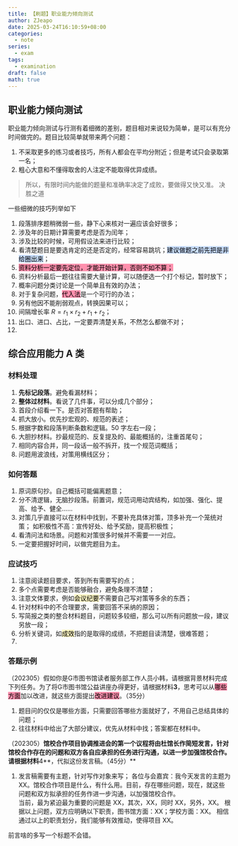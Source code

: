 ```yaml
---
title: 【刷题】职业能力倾向测试
author: ZJeapo
date: 2025-03-24T16:10:59+08:00
categories:
  - note
series:
  - exam
tags:
  - examination
draft: false
math: true
---
```


## 职业能力倾向测试

职业能力倾向测试与行测有着细微的差别，题目相对来说较为简单，是可以有充分时间做完的。题目比较简单就带来两个问题：

1. 不采取更多的练习或者技巧，所有人都会在平均分附近；但是考试只会录取第一名；
2. 粗心大意和不懂得取舍的人注定不能取得优异成绩。

> 所以，有限时间内能做的题量和准确率决定了成败，要做得又快又准。
> <span>决胜之道</span>

一些细微的技巧列举如下

1. 段落排序题稍微弱一些，静下心来核对一遍应该会好很多；
2. 涉及年的日期计算需要考虑是否为闰年；
3. 涉及比较的时候，可用假设法来进行比较；
4. 看清楚题目是要选肯定的还是否定的，经常容易跳坑；<mark style="background: #ADCCFFA6;">建议做题之前先把是非给圈出来</mark>；
5. <mark style="background: #FF5582A6;">资料分析一定要先定位，才能开始计算，否则不如不算；</mark>
6. 资料分析最后一题往往需要大量计算，可以随便选一个打个标记，暂时放下；
7. 概率问题分类讨论是一个简单且有效的办法；
8. 对于复杂问题，<mark style="background: #FF5582A6;">代入法</mark>是一个可行的办法；
9. 另有他因不能削弱观点，转换因果可以；
10. 间隔增长率 $R=r_1 \times r_2 + r_1+r_2$；
11. 出口、进口、占比，一定要弄清楚关系，不然怎么都做不对；
12.

## 综合应用能力 A 类

### 材料处理

1. **先标记段落**。避免看漏材料；
2. **整体过材料**。看说了几件事，可以分成几个部分；
3. 首段介绍看一下。是否对答题有帮助；
4. 抓大放小。优先抄宏观的、规范的表述；
5. 根据字数和段落判断条数和逻辑。50 字左右一段；
6. 大胆抄材料。抄最规范的、反复提及的、最能概括的，注重首尾句；
7. 相同内容合并，同一段话一般不拆开，找一个规范词概括；
8. 问题用波浪线，对策用横线区分；

### 如何答题

1. 原词原句抄。自己概括可能偏离题意；
2. 分不清逻辑，无脑抄段落。前置词，规范词用动宾结构，如加强、强化、提高、给予、健全……
3. 对策几乎直接可以在材料中找到，不要补充具体对策，顶多补充一个笼统对策；
 如积极性不高：宣传好处、给予奖励，提高积极性；
4. 看清问法和场景。问题和对策很多时候并不需要一一对应。
5. 一定要把握好时间，以做完题目为主。

### 应试技巧

1. 注意阅读题目要求，答到所有需要写的点；
2. 多个点需要考虑是否能够融合，避免条理不清楚；
3. 注意文体要求，例如<mark style="background: #FFF3A3A6;">会议纪要</mark>不需要自己写对策等多余的东西；
4. 针对材料中的不合理要求，需要回答不采纳的原因；
5. 写简报之类的整合材料题目，问题较多较细，那么可以所有问题放一段，建议另放一段；
6. 分析关键词，如<mark style="background: #FFF3A3A6;">成效</mark>指的是取得的成绩，不把题目读清楚，很难答题；
7.

### 答题示例

（202305）假如你是G市图书馆读者服务部工作人员小韩，请根据背景材料完成下列任务。为了将G市图书馆公益讲座办得更好，请根据材料**3**，思考可以从<mark style="background: #FF5582A6;">哪些方面</mark>加以改进，就这些方面提出<mark style="background: #FF5582A6;">改进建议</mark>。（35分）

1. 题目问的仅仅是哪些方面，只需要回答哪些方面就好了，不用自己总结具体的问题；
2. 往往材料中给出了大部分建议，优先从材料中找；答案都在材料中。

（202305）**馆校合作项目协调推进会的第一个议程将由杜馆长作简短发言，针对馆校合作存在的问题和双方各自应承担的任务进行沟通，以进一步加强馆校合作。请根据材料**4**，代拟这份发言稿。（45分）**

1. 发言稿需要有主题，针对写作对象来写；
 各位与会嘉宾：我今天发言的主题为 XX。馆校合作项目是什么，有什么用。目前，存在哪些问题，现在，就这些问题和双方拟承担的任务作进一步沟通，以加强馆校合作。  
 当前，最为紧迫最为重要的问题是 XX，其次，XX，同时 XX，另外，XX。
 根据以上问题，双方应明确以下职责，图书馆方面：XX；学校方面：XX。
 相信通过以上的职责划分，我们能够有效推动，使得项目 XX。

前言啥的多写一个标题不会错。
